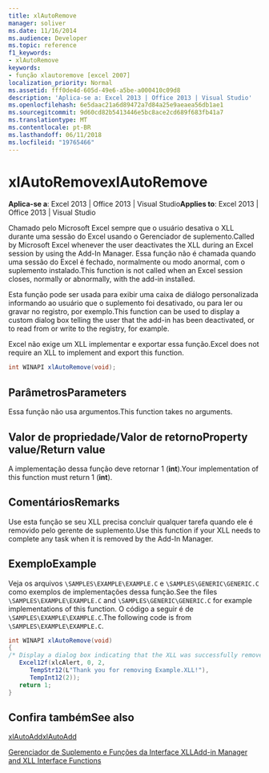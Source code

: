```yaml
---
title: xlAutoRemove
manager: soliver
ms.date: 11/16/2014
ms.audience: Developer
ms.topic: reference
f1_keywords:
- xlAutoRemove
keywords:
- função xlautoremove [excel 2007]
localization_priority: Normal
ms.assetid: fff0de4d-605d-49e6-a5be-a000410c09d8
description: 'Aplica-se a: Excel 2013 | Office 2013 | Visual Studio'
ms.openlocfilehash: 6e5daac21a6d89472a7d84a25e9aeaea56db1ae1
ms.sourcegitcommit: 9d60cd82b5413446e5bc8ace2cd689f683fb41a7
ms.translationtype: MT
ms.contentlocale: pt-BR
ms.lasthandoff: 06/11/2018
ms.locfileid: "19765466"
---
```

# <a name="xlautoremove"></a><span data-ttu-id="4070b-104">xlAutoRemove</span><span class="sxs-lookup"><span data-stu-id="4070b-104">xlAutoRemove</span></span>

 <span data-ttu-id="4070b-105">**Aplica-se a**: Excel 2013 | Office 2013 | Visual Studio</span><span class="sxs-lookup"><span data-stu-id="4070b-105">**Applies to**: Excel 2013 | Office 2013 | Visual Studio</span></span> 
  
<span data-ttu-id="4070b-106">Chamado pelo Microsoft Excel sempre que o usuário desativa o XLL durante uma sessão do Excel usando o Gerenciador de suplemento.</span><span class="sxs-lookup"><span data-stu-id="4070b-106">Called by Microsoft Excel whenever the user deactivates the XLL during an Excel session by using the Add-In Manager.</span></span> <span data-ttu-id="4070b-107">Essa função não é chamada quando uma sessão do Excel é fechado, normalmente ou modo anormal, com o suplemento instalado.</span><span class="sxs-lookup"><span data-stu-id="4070b-107">This function is not called when an Excel session closes, normally or abnormally, with the add-in installed.</span></span>
  
<span data-ttu-id="4070b-108">Esta função pode ser usada para exibir uma caixa de diálogo personalizada informando ao usuário que o suplemento foi desativado, ou para ler ou gravar no registro, por exemplo.</span><span class="sxs-lookup"><span data-stu-id="4070b-108">This function can be used to display a custom dialog box telling the user that the add-in has been deactivated, or to read from or write to the registry, for example.</span></span>
  
<span data-ttu-id="4070b-109">Excel não exige um XLL implementar e exportar essa função.</span><span class="sxs-lookup"><span data-stu-id="4070b-109">Excel does not require an XLL to implement and export this function.</span></span> 
  
```cs
int WINAPI xlAutoRemove(void);
```

## <a name="parameters"></a><span data-ttu-id="4070b-110">Parâmetros</span><span class="sxs-lookup"><span data-stu-id="4070b-110">Parameters</span></span>

<span data-ttu-id="4070b-111">Essa função não usa argumentos.</span><span class="sxs-lookup"><span data-stu-id="4070b-111">This function takes no arguments.</span></span>
  
## <a name="property-valuereturn-value"></a><span data-ttu-id="4070b-112">Valor de propriedade/Valor de retorno</span><span class="sxs-lookup"><span data-stu-id="4070b-112">Property value/Return value</span></span>

<span data-ttu-id="4070b-113">A implementação dessa função deve retornar 1 (**int**).</span><span class="sxs-lookup"><span data-stu-id="4070b-113">Your implementation of this function must return 1 (**int**).</span></span>
  
## <a name="remarks"></a><span data-ttu-id="4070b-114">Comentários</span><span class="sxs-lookup"><span data-stu-id="4070b-114">Remarks</span></span>

<span data-ttu-id="4070b-115">Use esta função se seu XLL precisa concluir qualquer tarefa quando ele é removido pelo gerente de suplemento.</span><span class="sxs-lookup"><span data-stu-id="4070b-115">Use this function if your XLL needs to complete any task when it is removed by the Add-In Manager.</span></span>
  
## <a name="example"></a><span data-ttu-id="4070b-116">Exemplo</span><span class="sxs-lookup"><span data-stu-id="4070b-116">Example</span></span>

<span data-ttu-id="4070b-117">Veja os arquivos `\SAMPLES\EXAMPLE\EXAMPLE.C` e `\SAMPLES\GENERIC\GENERIC.C` como exemplos de implementações dessa função.</span><span class="sxs-lookup"><span data-stu-id="4070b-117">See the files  `\SAMPLES\EXAMPLE\EXAMPLE.C` and  `\SAMPLES\GENERIC\GENERIC.C` for example implementations of this function.</span></span> <span data-ttu-id="4070b-118">O código a seguir é de `\SAMPLES\EXAMPLE\EXAMPLE.C`.</span><span class="sxs-lookup"><span data-stu-id="4070b-118">The following code is from  `\SAMPLES\EXAMPLE\EXAMPLE.C`.</span></span>
  
```cs
int WINAPI xlAutoRemove(void)
{
/* Display a dialog box indicating that the XLL was successfully removed */
   Excel12f(xlcAlert, 0, 2,
      TempStr12(L"Thank you for removing Example.XLL!"),
      TempInt12(2));
   return 1;
}
```

## <a name="see-also"></a><span data-ttu-id="4070b-119">Confira também</span><span class="sxs-lookup"><span data-stu-id="4070b-119">See also</span></span>



[<span data-ttu-id="4070b-120">xlAutoAdd</span><span class="sxs-lookup"><span data-stu-id="4070b-120">xlAutoAdd</span></span>](xlautoadd.md)


[<span data-ttu-id="4070b-121">Gerenciador de Suplemento e Funções da Interface XLL</span><span class="sxs-lookup"><span data-stu-id="4070b-121">Add-in Manager and XLL Interface Functions</span></span>](add-in-manager-and-xll-interface-functions.md)

